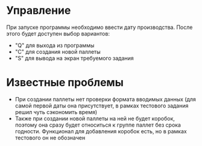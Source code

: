 # Управление
При запуске программы необходимо ввести дату производства.
После этого будет доступен выбор вариантов:
- "Q" для выхода из программы
- "C" для создания новой паллеты
- "S" для вывода на экран требуемого задания
# Известные проблемы
- При создании паллеты нет проверки формата вводимых данных (для самой первой даты она присутствует, в рамках тестового задания решил чуть сэкономить время)
- Также при создании новой паллеты на ней не будет коробок, поэтому она сразу будет относиться к группе паллет без срока годности. Функционал для добавления коробок есть, но в рамках тестового он не обозначен
